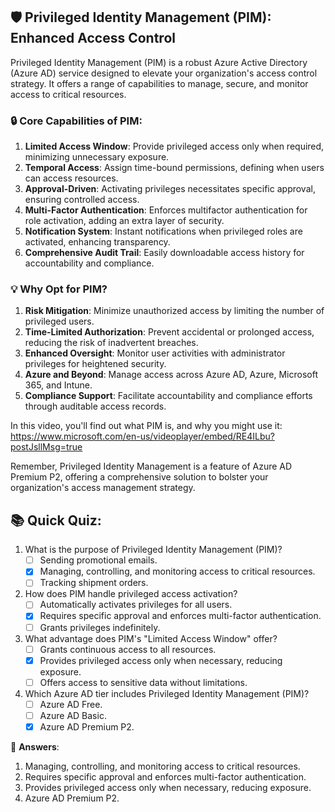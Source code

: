 ## 🛡️ **Privileged Identity Management (PIM): Enhanced Access Control**

Privileged Identity Management (PIM) is a robust Azure Active Directory (Azure AD) service designed to elevate your organization's access control strategy. It offers a range of capabilities to manage, secure, and monitor access to critical resources.

### **🔒 Core Capabilities of PIM:**

1. **Limited Access Window**: Provide privileged access only when required, minimizing unnecessary exposure.
2. **Temporal Access**: Assign time-bound permissions, defining when users can access resources.
3. **Approval-Driven**: Activating privileges necessitates specific approval, ensuring controlled access.
4. **Multi-Factor Authentication**: Enforces multifactor authentication for role activation, adding an extra layer of security.
5. **Notification System**: Instant notifications when privileged roles are activated, enhancing transparency.
6. **Comprehensive Audit Trail**: Easily downloadable access history for accountability and compliance.

### **💡 Why Opt for PIM?**

1. **Risk Mitigation**: Minimize unauthorized access by limiting the number of privileged users.
2. **Time-Limited Authorization**: Prevent accidental or prolonged access, reducing the risk of inadvertent breaches.
3. **Enhanced Oversight**: Monitor user activities with administrator privileges for heightened security.
4. **Azure and Beyond**: Manage access across Azure AD, Azure, Microsoft 365, and Intune.
5. **Compliance Support**: Facilitate accountability and compliance efforts through auditable access records.

In this video, you'll find out what PIM is, and why you might use it: https://www.microsoft.com/en-us/videoplayer/embed/RE4ILbu?postJsllMsg=true

Remember, Privileged Identity Management is a feature of Azure AD Premium P2, offering a comprehensive solution to bolster your organization's access management strategy.

## 📚 **Quick Quiz**:

1. What is the purpose of Privileged Identity Management (PIM)?
   - [ ] Sending promotional emails.
   - [x] Managing, controlling, and monitoring access to critical resources.
   - [ ] Tracking shipment orders.

2. How does PIM handle privileged access activation?
   - [ ] Automatically activates privileges for all users.
   - [x] Requires specific approval and enforces multi-factor authentication.
   - [ ] Grants privileges indefinitely.

3. What advantage does PIM's "Limited Access Window" offer?
   - [ ] Grants continuous access to all resources.
   - [x] Provides privileged access only when necessary, reducing exposure.
   - [ ] Offers access to sensitive data without limitations.

4. Which Azure AD tier includes Privileged Identity Management (PIM)?
   - [ ] Azure AD Free.
   - [ ] Azure AD Basic.
   - [x] Azure AD Premium P2.

🧐 **Answers**:

1. Managing, controlling, and monitoring access to critical resources.
2. Requires specific approval and enforces multi-factor authentication.
3. Provides privileged access only when necessary, reducing exposure.
4. Azure AD Premium P2.